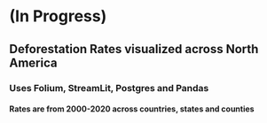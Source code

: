 # (In Progress)
## Deforestation Rates visualized across North America   

### Uses Folium, StreamLit, Postgres and Pandas 
    
#### Rates are from 2000-2020 across countries, states and counties